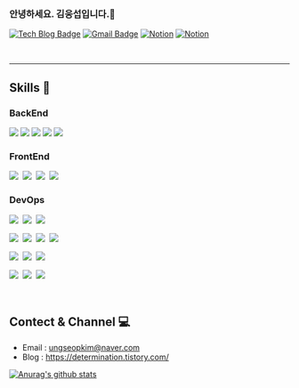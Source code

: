 ### 안녕하세요. 김웅섭입니다.👋
[![Tech Blog Badge](http://img.shields.io/badge/Blog-FF5722?style=flat-square&logo=Blogger&logoColor=white&link=https://determination.tistory.com/)](https://determination.tistory.com/)
[![Gmail Badge](https://img.shields.io/badge/Gmail-d14836?style=flat-square&logo=Gmail&logoColor=white&link=mailto:rladndtjq913@gmail.com)](mailto:rladndtjq913@gmail.com)
[![Notion](https://img.shields.io/badge/이력서-000000?style=flat-square&logo=Notion&logoColor=white&link=https://woongseop.notion.site/Woongseop-KIM-22ccd22792a84d0283b51a20bd4bad0a)](https://woongseop.notion.site/Woongseop-KIM-22ccd22792a84d0283b51a20bd4bad0a)
[![Notion](https://img.shields.io/badge/Portfolio-000000?style=flat-square&logo=Notion&logoColor=white&link=https://woongseop.notion.site/DoIT-b976ec9584084d5a87916b2e407870ba)](https://woongseop.notion.site/DoIT-b976ec9584084d5a87916b2e407870ba)

<br>

- - -

## Skills 👀
### BackEnd
<p>
<img src="https://img.shields.io/badge/Java-007396?style=flat-square&logo=Java&logoColor=white"/></a>&nbsp<img src="https://img.shields.io/badge/Spring-6DB33F?style=flat-square&logo=Spring&logoColor=white"/></a>&nbsp<img src="https://img.shields.io/badge/Spring Boot-6DB33F?style=flat-square&logo=Spring Boot&logoColor=white"/></a>&nbsp<img src="https://img.shields.io/badge/Spring MVC-6DB33F?style=flat-square&logo=Spring MVC&logoColor=white"/></a>&nbsp<img src="https://img.shields.io/badge/Thymeleaf-005F0F?style=flat-square&logo=Thymeleaf&logoColor=white"/></a>&nbsp
</p>
   
### FrontEnd
<p>
<img src="https://img.shields.io/badge/HTML-E34F26?style=flat-square&logo=HTML5&logoColor=white"/></a>&nbsp <img src="https://img.shields.io/badge/CSS-1572B6?style=flat-square&logo=CSS3&logoColor=white"/></a>&nbsp <img src="https://img.shields.io/badge/JavaScript-F7DF1E?style=flat-square&logo=JavaScript&logoColor=black"/></a>&nbsp <img src="https://img.shields.io/badge/jQuery-0769AD?style=flat-square&logo=jQuery&logoColor=white"/></a>
</p>
   
### DevOps
<p>
<img src="https://img.shields.io/badge/MySQL-4479A1?style=flat-square&logo=MySQL&logoColor=white"/></a>&nbsp <img src="https://img.shields.io/badge/Oracle-F80000?style=flat-square&logo=Oracle&logoColor=white"/></a>&nbsp <img src="https://img.shields.io/badge/Mybatis-black?style=flat-square&logo=Mybatis&logoColor=white"/></a>&nbsp 
</p>

<p>
<img src="https://img.shields.io/badge/Amazon S3-569A31?style=flat-square&logo=Amazon S3&logoColor=white"/></a>&nbsp <img src="https://img.shields.io/badge/Amazon RDS-527FFF?style=flat-square&logo=Amazon RDS&logoColor=black"/></a>&nbsp <img src="https://img.shields.io/badge/Amazon EC2-FF9900?style=flat-square&logo=Amazon EC2&logoColor=white"/></a>&nbsp <img src="https://img.shields.io/badge/Amazon CodeDeploy-232F3E?style=flat-square&logo=Amazon AWS&logoColor=white"/></a>
</p>

<p>
<img src="https://img.shields.io/badge/Git-F05032?style=flat-square&logo=Git&logoColor=white"/></a>&nbsp <img src="https://img.shields.io/badge/Github-181717?style=flat-square&logo=Github&logoColor=white"/></a>&nbsp <img src="https://img.shields.io/badge/Sourcetree-0052CC?style=flat-square&logo=Sourcetree&logoColor=white"/></a>&nbsp 
</p>

<p>
<img src="https://img.shields.io/badge/IntelliJ IDEA-000000?style=flat-square&logo=IntelliJ IDEA&logoColor=white"/></a>&nbsp <img src="https://img.shields.io/badge/Slack-4A154B?style=flat-square&logo=Slack&logoColor=white"/></a>&nbsp <img src="https://img.shields.io/badge/Notion-000000?style=flat-square&logo=Notion&logoColor=white"/></a>&nbsp 
</p>

<br>

## Contect & Channel 💻
* Email : ungseopkim@naver.com
* Blog : https://determination.tistory.com/



[![Anurag's github stats](https://github-readme-stats.vercel.app/api?username=Determination-github)](https://github.com/anuraghazra/github-readme-stats)


<!--
**Determination-github/Determination-github** is a ✨ _special_ ✨ repository because its `README.md` (this file) appears on your GitHub profile.

Here are some ideas to get you started:

- 🔭 I’m currently working on ...
- 🌱 I’m currently learning ...
- 👯 I’m looking to collaborate on ...
- 🤔 I’m looking for help with ...
- 💬 Ask me about ...
- 📫 How to reach me: ...
- 😄 Pronouns: ...
- ⚡ Fun fact: ...
-->
